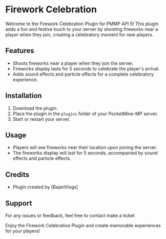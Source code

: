 # Firework Celebration

Welcome to the Firework Celebration Plugin for PMMP API 5! This plugin adds a fun and festive touch to your server by shooting fireworks near a player when they join, creating a celebratory moment for new players.

## Features
- Shoots fireworks near a player when they join the server.
- Fireworks display lasts for 5 seconds to celebrate the player's arrival.
- Adds sound effects and particle effects for a complete celebratory experience.

## Installation
1. Download the plugin.
2. Place the plugin in the `plugins` folder of your PocketMine-MP server.
3. Start or restart your server.

## Usage
- Players will see fireworks near their location upon joining the server.
- The fireworks display will last for 5 seconds, accompanied by sound effects and particle effects.

## Credits
- Plugin created by [BajanVlogs]

## Support
For any issues or feedback, feel free to contact make a ticket

Enjoy the Firework Celebration Plugin and create memorable experiences for your players!
